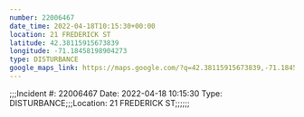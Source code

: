 ```yaml
---
number: 22006467
date_time: 2022-04-18T10:15:30+00:00
location: 21 FREDERICK ST
latitude: 42.38115915673839
longitude: -71.18458198904273
type: DISTURBANCE
google_maps_link: https://maps.google.com/?q=42.38115915673839,-71.18458198904273
---
```


;;;Incident #: 22006467   Date: 2022-04-18 10:15:30   Type: DISTURBANCE;;;Location: 21 FREDERICK ST;;;;;;
